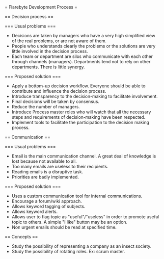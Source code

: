 = Flarebyte Development Process =

== Decision process ==

=== Usual problems ===

 * Decisions are taken by managers who have a very high simplified view of the real problems, or are not aware of them.
 * People who understands clearly the problems or the solutions are very little involved in the decision process.
 * Each team or department are silos who communicate with each other through channels (managers). Departments tend not to rely on other departments. There is little synergy.

=== Proposed solution ===

 * Apply a bottom-up decision workflow. Everyone should be able to contribute and influence the decision process.
 * Introduce transparency to the decision-making to facilitate involvement. 
 * Final decisions will be taken by consensus.
 * Reduce the number of managers.
 * Introduce Process master roles who will watch that all the necessary steps and requirements of decision-making have been respected.
 * Implement tools to facilitate the participation to the decision making process.
 
== Communication ==

=== Usual problems ===

 * Email is the main communication channel. A great deal of knowledge is lost because not available to all.
 * Too many emails are useless to their recipients.
 * Reading emails is a disruptive task.
 * Priorities are badly implemented.


=== Proposed solution ===

 * Uses a custom communication tool for internal communications.
 * Encourage a forum/wiki approach.
 * Allows keyword tagging of subjects.
 * Allows keyword alerts.
 * Allows user to flag topic as "useful"/"useless" in order to promote useful topic to others. A simple "I like" button may be an option.
 * Non urgent emails should be read at specified time.

== Concepts ==

 * Study the possibility of representing a company as an insect society.
 * Study the possibility of rotating roles. Ex: scrum master.


